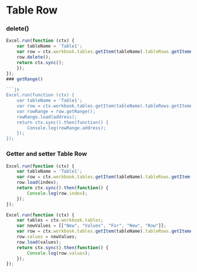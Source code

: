 # Table Row
### delete()  

```js
Excel.run(function (ctx) { 
	var tableName = 'Table1';
	var row = ctx.workbook.tables.getItem(tableName).tableRows.getItemAt(2);
	row.delete();
	return ctx.sync(); 
	}); 
}); 
### getRange() 

```js
Excel.run(function (ctx) { 
	var tableName = 'Table1';
	var row = ctx.workbook.tables.getItem(tableName).tableRows.getItemAt(0);
	var rowRange = row.getRange();
	rowRange.load(address);
	return ctx.sync().then(function() {
		Console.log(rowRange.address);
	});
}); 
```

### Getter and setter Table Row 

```js
Excel.run(function (ctx) { 
	var tableName = 'Table1';
	var row = ctx.workbook.tables.getItem(tableName).tableRows.getItem(0);
	row.load(index);
	return ctx.sync().then(function() {
		Console.log(row.index);
	});
}); 
```

```js
Excel.run(function (ctx) { 
	var tables = ctx.workbook.tables;
	var newValues = [["New", "Values", "For", "New", "Row"]];
	var row = ctx.workbook.tables.getItem(tableName).tableRows.getItemAt(2);
	row.values = newValues;
	row.load(values);
	return ctx.sync().then(function() {
		Console.log(row.values);
	});
}); 
```